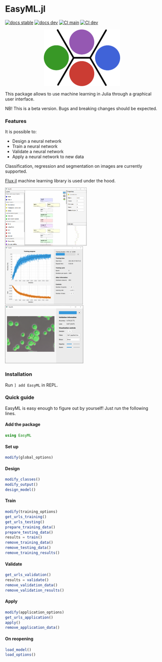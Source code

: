 # EasyML.jl
[![docs stable](https://img.shields.io/badge/docs-stable-blue.svg)](https://oml-npa.github.io/EasyML.jl/stable/)
[![docs dev](https://img.shields.io/badge/docs-dev-blue.svg)](https://oml-npa.github.io/EasyML.jl/dev/)
[![CI main](https://github.com/OML-NPA/EasyML.jl/actions/workflows/CI-main.yml/badge.svg)](https://github.com/OML-NPA/EasyM.jl/actions/workflows/CI-main.yml)
[![CI dev](https://github.com/OML-NPA/EasyML.jl/actions/workflows/CI-dev.yml/badge.svg)](https://github.com/OML-NPA/EasyM.jl/actions/workflows/CI-dev.yml)
<p align="center">
  <img width=250px src=https://raw.githubusercontent.com/OML-NPA/EasyML.jl/main/docs/src/assets/logo.png></img>
</p>


This package allows to use machine learning in Julia through a graphical user interface.

NB! This is a beta version. Bugs and breaking changes should be expected.

### Features
It is possible to:
  - Design a neural network
  - Train a neural network
  - Validate a neural network
  - Apply a neural network to new data
  
Classification, regression and segmentation on images are currently supported.

[Flux.jl](https://github.com/FluxML/Flux.jl) machine learning library is used under the hood.

<img src="https://github.com/OML-NPA/EasyML.jl/blob/dev/docs/src/assets/images/design_model.png" height="190"> <img src="https://github.com/OML-NPA/EasyML.jl/blob/dev/docs/src/assets/images/train.png" height="190"> <img src="https://github.com/OML-NPA/EasyML.jl/blob/dev/docs/src/assets/images/validate2.png" height="190">

### Installation

Run `] add EasyML` in REPL.

### Quick guide

EasyML is easy enough to figure out by yourself! Just run the following lines.

#### Add the package
```julia
using EasyML
```

#### Set up
```julia
modify(global_options)
```

#### Design
```julia
modify_classes()
modify_output()
design_model()
```

#### Train
```julia
modify(training_options)
get_urls_training()
get_urls_testing()
prepare_training_data()
prepare_testing_data()
results = train()
remove_training_data()
remove_testing_data()
remove_training_results()
```

#### Validate
```julia
get_urls_validation()
results = validate()
remove_validation_data()
remove_validation_results()
```

#### Apply
```julia
modify(application_options)
get_urls_application()
apply()
remove_application_data()
```

#### On reopening
```julia
load_model()
load_options()
```
